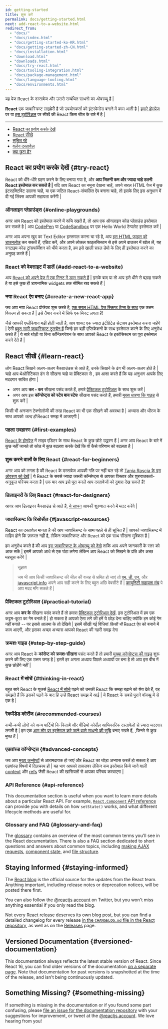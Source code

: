 ```yaml
---
id: getting-started
title: शुरू करें 
permalink: docs/getting-started.html
next: add-react-to-a-website.html
redirect_from:
  - "docs/"
  - "docs/index.html"
  - "docs/getting-started-ko-KR.html"
  - "docs/getting-started-zh-CN.html"
  - "docs/installation.html"
  - "download.html"
  - "downloads.html"
  - "docs/try-react.html"
  - "docs/tooling-integration.html"
  - "docs/package-management.html"
  - "docs/language-tooling.html"
  - "docs/environments.html"
---
```


यह पेज React के दस्तावेज और उससे सम्बंधित साधनो का ओवरव्यू है |

**React** एक जावास्क्रिप्ट लाइब्रेरी है जो उपयोगकर्ता को इंटरफेसेस बनाने में काम आती है | [हमारे होमपेज](/) पर या [इस टुटोरिअल](/tutorial/tutorial.html) पर सीखें की React किस चीज़ के बारे में है |

 ---
 
 - [React का प्रयोग करके देखें](#try-react)
 - [React सीखे](#learn-react)
 - [सूचित रहे](#staying-informed)
 - [वर्ज़न दस्तावेज़](#versioned-documentation)
 - [क्या छूटा है?](#something-missing )
 
## React का प्रयोग करके देखें {#try-react}

React को धीरे-धीरे ग्रहण करने के लिए बनाया गया है, और  **आप जितनी कम और ज्यादा चाहे उतनी React इस्तेमाल कर सकते है |** यदि आप React का नमूना देखना चाहें, अपने सरल HTML पेज में कुछ इंटरएक्टिविट डालना चाहें, या एक जटिल React-संचालित ऐप बनाना चाहे, तो इसके लिए इस अनुभाग में दी गई लिंक्स आपकी सहायता करेंगी | 

### ऑनलाइन प्लेग्राउंड्स {#online-playgrounds}

अगर आप React को इस्तेमाल करने में रूचि रखतें है, तो आप एक ऑनलाइन कोड प्लेग्राउंड इस्तेमाल कर सकते है | आप [CodePen](codepen://hello-world) या [CodeSandbox](https://codesandbox.io/s/new) पर एक Hello World टेम्पलेट इस्तेमाल करें |

अगर आप अपना खुद का Text Editor इस्तमाल करना चा रहे है, आप [इस HTML फाइल को डाउनलोड](https://raw.githubusercontent.com/reactjs/reactjs.org/master/static/html/single-file-example.html) कर सकतें हैं, एडिट करें, और अपने लोकल फाइलसिस्टम से इसे अपने ब्राउज़र में खोल लें, यह रनटाइम कोड ट्रांसफॉर्मेशन को धीमे करता है, हम इसे खाली सरल डेमो के लिए ही इस्तेमाल करने का अनुग्रह करते हैं |

### React को वेबसाइट में डालें {#add-react-to-a-website}

आप [React को अपने पेज में एक मिनट में डाल सकते हैं](/docs/add-react-to-a-website.html) | इसके बाद या तो आप इसे धीमे से बड़ाह सकते है या इसे कुछ ही डायनामिक widgets तक सीमित रख सकते हैं |

### नया React ऐप बनाए {#create-a-new-react-app}

जब आप नया React प्रोजेक्ट शुरू करते है, [एक सरल HTML पेज स्क्रिप्ट टैग्स के साथ](/docs/add-react-to-a-website.html) एक उत्तम विकल्प हो सकता है |  इसे तैयार करने में सिर्फ एक मिनट लगता है!

जैसे आपकी एप्लीकेशन बड़ी होती जाती है, आप शायद एक ज़्यादा इंटीग्रेटेड सेटअप इस्तेमाल करना चाहेंगे |  ऐसी [बहुत सारी जावास्क्रिप्ट टूलचैन हैं](/docs/create-a-new-react-app.html) जिन्हे हम बड़ी एप्लिकेशनों के साथ इस्तेमाल करने के लिए अनुरोध करते हैं | ये सारे थोड़ी या बिना कॉन्फ़िगरेशन के साथ आपको React के इकोसिस्टम का पूरा इस्तेमाल करने देते है | 

## React सीखें {#learn-react}

लोग React सिखने अलग-अलग बैकग्राउंडस से आते हैं, उनके सिखने के ढंग भी अलग-अलग होते है | चाहे आप थेओरिटिकल ढंग से सीखना चाहे या प्रैक्टिकल से , हम आशा करते हैं कि यह अनुभाग आपके लिए मददगार साबित होगा |

* अगर आप **कर - कर** सीखना पसंद करते हैं, हमारे [प्रैक्टिकल टुटोरिअल](/tutorial/tutorial.html) के साथ शुरू करें | 
* अगर आप इस **कॉन्सेप्ट्स को स्टेप बाय स्टेपः** सीखना पसंद करते हैं, हमारी [मुख्य धारणा कि गाइड](/docs/hello-world.html) से शुरू करें |

किसी भी अनजान  टेक्नोलॉजी की तरह React का भी एक सीखने की अवस्था है | अभ्यास और धीरज के साथ आपको *जल्द ही* React समझ में आजाएगी |

### पहला उदहारण {#first-examples}

[React के होमपेज](/) में लाइव एडिटर के साथ React के कुछ छोटे उद्धरण हैं | अगर आप React के बारे में कुछ नहीं जानते तो कोड में कुछ बदलाव करके देखें कि वो कैसे परिणाम को बदलता है |

### शुरू करने वालों के लिए React {#react-for-beginners}

अगर आप को लगता है की React के दस्तावेज आपकी गति पर नहीं चल रहे तो [Tania Rascia के इस ओवरव्यू को देखें](https://www.taniarascia.com/getting-started-with-react/) | ये React के सबसे ज्यादा ज़रूरी कॉन्सेप्ट्स से आपका विस्तार और शुरुवातकर्ता-अनुकूल परिचय करता है | एक बार आप इसे पूरा करलें आप दस्तावेजों को दुबारा देख सकते हैं!

### डिज़ाइनरों के लिए React {#react-for-designers}

आगर आप डिज़ाइनर बैकग्राउंड से आते हैं, [ये साधन](https://reactfordesigners.com/) आपकी शुरुवात करने में मदद करेंगे |

### जावास्क्रिप्ट कि रिसोर्सेज़ {#javascript-resources}

React का दस्तावेज़ मानता है की आप जावास्क्रिप्ट के साथ पहले से ही सूचित हैं | आपको जावास्क्रिप्ट में माहिम होने कि ज़रूरत नहीं है, लेकिन जावास्क्रिप्ट और React को एक साथ सीखना मुश्किल हैं |

हम अनुरोध करते है की आप [इस जावास्क्रिप्ट के ओवरव्यू को देखे](https://developer.mozilla.org/en-US/docs/Web/JavaScript/A_re-introduction_to_JavaScript) ताकि आप अपने जानकारी के स्तर को आक सकें | इसमें आपको आधे से एक घंटा लगेगा लेकिन आप React को सिखने के प्रति और अच्छ महसूस करेंगे |

>सुझाव 
>
>जब भी आप किसी जावास्क्रिप्ट की चीज़ की वजह से भ्रमित हो जाएं तो [एम्. डी. एन.](https://developer.mozilla.org/en-US/docs/Web/JavaScript) और  [javascript.info](https://javascript.info/) अपने आप सही करने के लिए बहुत अछि वेबसीटे हैं | [कम्युनिटी सहायता मंच](/community/support.html) पे आप मदद माँग सकते हैं |

### प्रैक्टिकल टुटोरिअल {#practical-tutorial}

अगर आप **कर के** सीखना पसंद करते हैं तो हमारा [प्रैक्टिकल टुटोरिअल देखें](/tutorial/tutorial.html). इस टुटोरिअल में हम एक कट्टम-कूटा का गेम बनाते हैं | हो सकता है आपको ऐसा लगे की हमें ये छोड़ देना चाहिए क्योकि हम कोई गेम नहीं बनाते -- पर इससे आज़मा के तो देखिये | इसमें सीखी गई विधियां *किसी भी* React ऐप को बनाने में काम आएगी, और इसका अच्छा अभ्यास आपको React की गहरी समझ देगा 

### क्रमशः गाइड {#step-by-step-guide}

अगर आप React के **कांसेप्ट को क्रमशः सीखना** पसंद करते हैं तो हमारी [मुख्या कॉन्सेप्ट्स की गाइड](/docs/hello-world.html) शुरू करने की लिए एक उत्तम जगह है | इसमें हर अगला अध्याय पिछले अध्यायों पर बना है तो आप इस बीच में कुछ छोड़ेंगे नहीं |

### React में सोचें {#thinking-in-react}

बहुत सारे React के यूज़र्स [React में सोचे](/docs/thinking-in-react.html) पढ़ने को उनकी React कि समझ बढ़ाने को श्रेय देते हैं, वह समझते हैं कि इसको पढ़ने के बाद हि उन्हें React समझ में आई | ये React के सबसे पुराने वॉकथ्रू में से एक है | 

### रेकमेंडेड कोर्सेज {#recommended-courses}

कभी-कभी लोगों को अन्य पार्टियों कि किताबें और वीडियो कोर्सेज़ आधिकारिक दस्तावेज़ों से ज़्यादा मददगार लगती है | हम एक [आम तौर पर इस्तेमाल करे जाने वाले साधनो की  सूचि](/community/courses.html) बनाए रखते हैं, ,जिनमे से कुछ मुफ्त हैं |

### एडवांस्ड कॉन्सेप्ट्स {#advanced-concepts}

जब आप [मुख्य कन्सेप्टों](#main-concepts) से आरामदायक हो जाएं और React का थोड़ा अभ्यास करलें हो सकता है आप एडवांस्ड विषयों में दिलचस्प हों | यह भाग आपको ताकतवर लेकिन कम इस्तेमाल किये जाने वाली [context](/docs/context.html) और [refs](/docs/refs-and-the-dom.html) जैसी React की खासियतों से आपका परिचय करवाएगा  |

### API Reference {#api-reference}

This documentation section is useful when you want to learn more details about a particular React API. For example, [`React.Component` API reference](/docs/react-component.html) can provide you with details on how `setState()` works, and what different lifecycle methods are useful for.

### Glossary and FAQ {#glossary-and-faq}

The [glossary](/docs/glossary.html) contains an overview of the most common terms you'll see in the React documentation. There is also a FAQ section dedicated to short questions and answers about common topics, including [making AJAX requests](/docs/faq-ajax.html), [component state](/docs/faq-state.html), and [file structure](/docs/faq-structure.html).

## Staying Informed {#staying-informed}

The [React blog](/blog/) is the official source for the updates from the React team. Anything important, including release notes or deprecation notices, will be posted there first.

You can also follow the [@reactjs account](https://twitter.com/reactjs) on Twitter, but you won't miss anything essential if you only read the blog.

Not every React release deserves its own blog post, but you can find a detailed changelog for every release [in the `CHANGELOG.md` file in the React repository](https://github.com/facebook/react/blob/master/CHANGELOG.md), as well as on the [Releases](https://github.com/facebook/react) page.

## Versioned Documentation {#versioned-documentation}

This documentation always reflects the latest stable version of React. Since React 16, you can find older versions of the documentation [on a separate page](/versions). Note that documentation for past versions is snapshotted at the time of the release, and isn't being continuously updated.

## Something Missing? {#something-missing}

If something is missing in the documentation or if you found some part confusing, please [file an issue for the documentation repository](https://github.com/reactjs/reactjs.org/issues/new) with your suggestions for improvement, or tweet at the [@reactjs account](https://twitter.com/reactjs). We love hearing from you!
